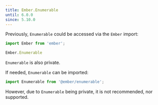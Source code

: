 ```yaml
---
title: Ember.Enumerable
until: 6.0.0
since: 5.10.0
---
```



Previously, `Enumerable` could be accessed via the `Ember` import:
```js
import Ember from 'ember';

Ember.Enumerable
```
`Enumerable` is also private.

If needed, `Enumerable` can be imported:
```js
import Enumerable from '@ember/enumerable';
```

However, due to `Enumerable` being private, it is not recommended, nor supported.
